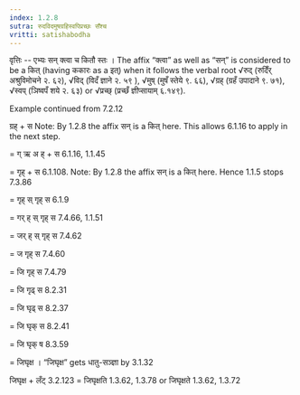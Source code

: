 ```yaml
---
index: 1.2.8
sutra: रुदविदमुषग्रहिस्वपिप्रच्छः सँश्च
vritti: satishabodha
---
```



वृत्तिः -- एभ्यः सन् क्त्वा च कितौ स्तः । The affix “क्त्वा” as well as “सन्” is considered to be a कित् (having ककारः as a इत्) when it follows the verbal root √रुद् (रुदिँर् अश्रुविमोचने २. ६२), √विद् (विदँ ज्ञाने २. ५९ ), √मुष् (मुषँ स्तेये ९. ६६), √ग्रह् (ग्रहँ उपादाने ९. ७१), √स्वप् (ञिष्वपँ शये २. ६३) or √प्रच्छ् (प्रच्छँ ज्ञीप्सायाम् ६.१४९).


Example continued from 7.2.12


ग्रह् + स Note: By 1.2.8 the affix सन् is a कित् here. This allows 6.1.16 to apply in the next step.

= ग् ऋ अ ह् + स 6.1.16, 1.1.45

= गृह् + स 6.1.108. Note: By 1.2.8 the affix सन् is a कित् here. Hence 1.1.5 stops 7.3.86

= गृह् स् गृह् स 6.1.9

= गर् ह् स् गृह् स 7.4.66, 1.1.51

= जर् ह् स् गृह् स 7.4.62

= ज गृह् स 7.4.60

= जि गृह् स 7.4.79

= जि गृढ् स 8.2.31

= जि घृढ् स 8.2.37

= जि घृक् स 8.2.41

= जि घृक् ष 8.3.59

= जिघृक्ष । “जिघृक्ष” gets धातु-सञ्ज्ञा by 3.1.32


जिघृक्ष + लँट् 3.2.123 = जिघृक्षति 1.3.62, 1.3.78 or जिघृक्षते 1.3.62, 1.3.72

